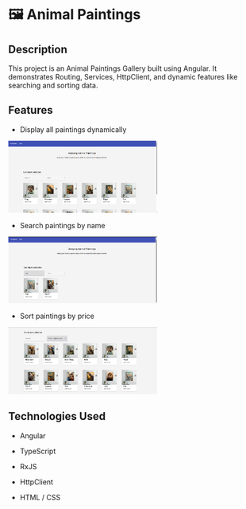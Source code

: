 # 🖼 Animal Paintings

## Description
This project is an Animal Paintings Gallery built using Angular.
It demonstrates Routing, Services, HttpClient, and dynamic features like searching and sorting data.

## Features
- Display all paintings dynamically
  
<img src="src/assets/images/products.png" width="300">

- Search paintings by name
  
<img src="src/assets/images/search.png" width="300">


- Sort paintings by price
  
<img src="src/assets/images/sort.png" width="300">


## Technologies Used
- Angular 

- TypeScript

- RxJS

- HttpClient

- HTML / CSS
